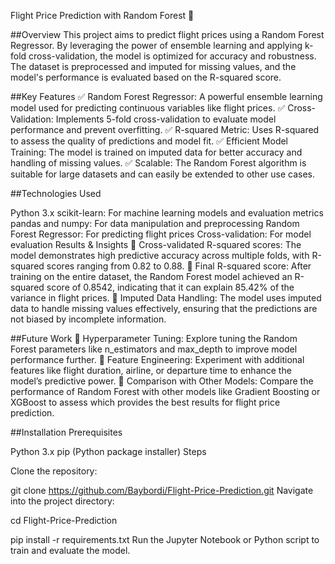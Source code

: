 Flight Price Prediction with Random Forest 🚀

##Overview
This project aims to predict flight prices using a Random Forest Regressor. By leveraging the power of ensemble learning and applying k-fold cross-validation, the model is optimized for accuracy and robustness. The dataset is preprocessed and imputed for missing values, and the model's performance is evaluated based on the R-squared score.

##Key Features
✅ Random Forest Regressor: A powerful ensemble learning model used for predicting continuous variables like flight prices.
✅ Cross-Validation: Implements 5-fold cross-validation to evaluate model performance and prevent overfitting.
✅ R-squared Metric: Uses R-squared to assess the quality of predictions and model fit.
✅ Efficient Model Training: The model is trained on imputed data for better accuracy and handling of missing values.
✅ Scalable: The Random Forest algorithm is suitable for large datasets and can easily be extended to other use cases.

##Technologies Used

Python 3.x
scikit-learn: For machine learning models and evaluation metrics
pandas and numpy: For data manipulation and preprocessing
Random Forest Regressor: For predicting flight prices
Cross-validation: For model evaluation
Results & Insights
📌 Cross-validated R-squared scores: The model demonstrates high predictive accuracy across multiple folds, with R-squared scores ranging from 0.82 to 0.88.
📌 Final R-squared score: After training on the entire dataset, the Random Forest model achieved an R-squared score of 0.8542, indicating that it can explain 85.42% of the variance in flight prices.
📌 Imputed Data Handling: The model uses imputed data to handle missing values effectively, ensuring that the predictions are not biased by incomplete information.

##Future Work
🔹 Hyperparameter Tuning: Explore tuning the Random Forest parameters like n_estimators and max_depth to improve model performance further.
🔹 Feature Engineering: Experiment with additional features like flight duration, airline, or departure time to enhance the model’s predictive power.
🔹 Comparison with Other Models: Compare the performance of Random Forest with other models like Gradient Boosting or XGBoost to assess which provides the best results for flight price prediction.

##Installation
Prerequisites

Python 3.x
pip (Python package installer)
Steps

Clone the repository:

git clone https://github.com/Baybordi/Flight-Price-Prediction.git
Navigate into the project directory:

cd Flight-Price-Prediction

pip install -r requirements.txt
Run the Jupyter Notebook or Python script to train and evaluate the model.
